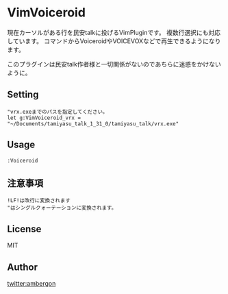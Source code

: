 # VimVoiceroid

現在カーソルがある行を民安talkに投げるVimPluginです。
複数行選択にも対応しています。
コマンドからVoiceroidやVOICEVOXなどで再生できるようになります。

このプラグインは民安talk作者様と一切関係がないのであちらに迷惑をかけないように。


## Setting
```
"vrx.exeまでのパスを指定してください。
let g:VimVoiceroid_vrx = "~/Documents/tamiyasu_talk_1_31_0/tamiyasu_talk/vrx.exe"
```

## Usage
```
:Voiceroid
```

## 注意事項
```
!LF!は改行に変換されます
"はシングルクォーテーションに変換されます。
```


## License
MIT

## Author
[twitter:ambergon](https://twitter.com/Sc_lFoxGon)
